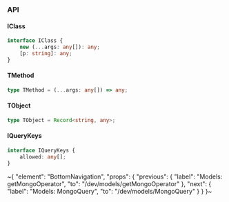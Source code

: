 

### API

#### IClass

```ts
interface IClass {
    new (...args: any[]): any;
    [p: string]: any;
}
```

#### TMethod

```ts
type TMethod = (...args: any[]) => any;
```

#### TObject

```ts
type TObject = Record<string, any>;
```

#### IQueryKeys

```ts
interface IQueryKeys {
    allowed: any[];
}
```


~{
  "element": "BottomNavigation",
  "props": {
    "previous": {
      "label": "Models: getMongoOperator",
      "to": "/dev/models/getMongoOperator"
    },
    "next": {
      "label": "Models: MongoQuery",
      "to": "/dev/models/MongoQuery"
    }
  }
}~
